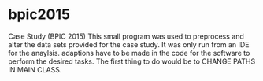 # bpic2015
Case Study (BPIC 2015)
This small program was used to preprocess and alter the data sets provided for the case study. It was only run from an IDE for the anaylsis. adaptions have to be made in the code for the software to perform the desired tasks. The first thing to do would be to CHANGE PATHS IN MAIN CLASS. 

